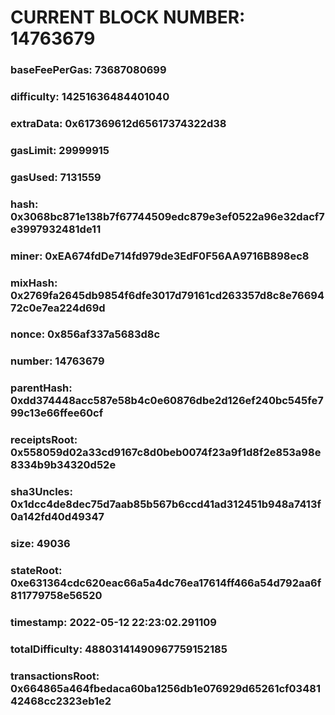 # CURRENT BLOCK NUMBER: 14763679

### baseFeePerGas: 73687080699
### difficulty: 14251636484401040
### extraData: 0x617369612d65617374322d38
### gasLimit: 29999915
### gasUsed: 7131559
### hash: 0x3068bc871e138b7f67744509edc879e3ef0522a96e32dacf7e3997932481de11
### miner: 0xEA674fdDe714fd979de3EdF0F56AA9716B898ec8
### mixHash: 0x2769fa2645db9854f6dfe3017d79161cd263357d8c8e7669472c0e7ea224d69d
### nonce: 0x856af337a5683d8c
### number: 14763679
### parentHash: 0xdd374448acc587e58b4c0e60876dbe2d126ef240bc545fe799c13e66ffee60cf
### receiptsRoot: 0x558059d02a33cd9167c8d0beb0074f23a9f1d8f2e853a98e8334b9b34320d52e
### sha3Uncles: 0x1dcc4de8dec75d7aab85b567b6ccd41ad312451b948a7413f0a142fd40d49347
### size: 49036
### stateRoot: 0xe631364cdc620eac66a5a4dc76ea17614ff466a54d792aa6f811779758e56520
### timestamp: 2022-05-12 22:23:02.291109
### totalDifficulty: 48803141490967759152185
### transactionsRoot: 0x664865a464fbedaca60ba1256db1e076929d65261cf0348142468cc2323eb1e2
